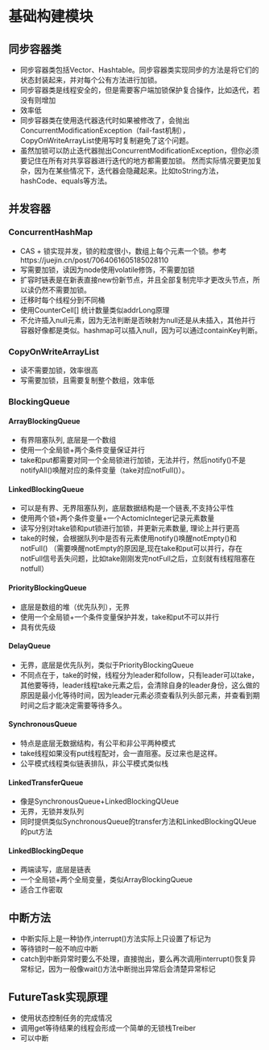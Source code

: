 # 基础构建模块
## 同步容器类
* 同步容器类包括Vector、Hashtable。同步容器类实现同步的方法是将它们的状态封装起来，并对每个公有方法进行加锁。
* 同步容器类是线程安全的，但是需要客户端加锁保护复合操作，比如迭代，若没有则增加
* 效率低
* 同步容器类在使用迭代器迭代时如果被修改了，会抛出ConcurrentModificationException（fail-fast机制），CopyOnWriteArrayList使用写时复制避免了这个问题。
* 虽然加锁可以防止迭代器抛出ConcurrentModificationException，但你必须要记住在所有对共享容器进行迭代的地方都需要加锁。 然而实际情况要更加复杂，因为在某些情况下，迭代器会隐藏起来。比如toString方法，hashCode、equals等方法。
## 并发容器
### ConcurrentHashMap
* CAS + 锁实现并发，锁的粒度很小，数组上每个元素一个锁。参考https://juejin.cn/post/7064061605185028110
* 写需要加锁，读因为node使用volatile修饰，不需要加锁
* 扩容时链表是在新表直接new份新节点，并且全部复制完毕才更改头节点，所以读仍然不需要加锁。
* 迁移时每个线程分到不同桶
* 使用CounterCell[] 统计数量类似addrLong原理
* 不允许插入null元素，因为无法判断是否映射为null还是从未插入，其他并行容器好像都是类似。hashmap可以插入null，因为可以通过containKey判断。
### CopyOnWriteArrayList
* 读不需要加锁，效率很高
* 写需要加锁，且需要复制整个数组，效率低
### BlockingQueue
#### ArrayBlockingQueue
* 有界阻塞队列, 底层是一个数组
* 使用一个全局锁+两个条件变量保证并行
* take和put都需要对同一个全局锁进行加锁，无法并行，然后notify()不是notifyAll()唤醒对应的条件变量（take对应notFull()）。
#### LinkedBlockingQueue
* 可以是有界、无界阻塞队列，底层数据结构是一个链表,不支持公平性
* 使用两个锁+两个条件变量+一个ActomicInteger记录元素数量
* 读写分别对take锁和put锁进行加锁，并更新元素数量, 理论上并行更高
* take的时候，会根据队列中是否有元素使用notify()唤醒notEmpty()和notFull() （需要唤醒notEmpty的原因是,现在take和put可以并行，存在notFull信号丢失问题，比如take刚刚发完notFull之后，立刻就有线程阻塞在notfull）
#### PriorityBlockingQueue
* 底层是数组的堆（优先队列），无界
* 使用一个全局锁+一个条件变量保护并发，take和put不可以并行
* 具有优先级
#### DelayQueue
* 无界，底层是优先队列，类似于PriorityBlockingQueue
* 不同点在于，take的时候，线程分为leader和follow，只有leader可以take，其他要等待，leader线程take元素之后，会清除自身的leader身份，这么做的原因是最小化等待时间，因为leader元素必须查看队列头部元素，并查看到期时间之后才能决定需要等待多久。
#### SynchronousQueue
* 特点是底层无数据结构，有公平和非公平两种模式
* take线程如果没有put线程配对，会一直阻塞。反过来也是这样。
* 公平模式线程类似链表排队，非公平模式类似栈
#### LinkedTransferQueue
* 像是SynchronousQueue+LinkedBlockingQUeue
* 无界，无锁并发队列
* 同时提供类似SynchronousQueue的transfer方法和LinkedBlockingQUeue的put方法
#### LinkedBlockingDeque
* 两端读写，底层是链表
* 一个全局锁+两个全局变量，类似ArrayBlockingQueue
* 适合工作密取

## 中断方法
* 中断实际上是一种协作,interrupt()方法实际上只设置了标记为
* 等待锁时一般不响应中断
* catch到中断异常时要么不处理，直接抛出，要么再次调用interrupt()恢复异常标记，因为一般像wait()方法中断抛出异常后会清楚异常标记

## FutureTask实现原理
* 使用状态控制任务的完成情况
* 调用get等待结果的线程会形成一个简单的无锁栈Treiber
* 可以中断